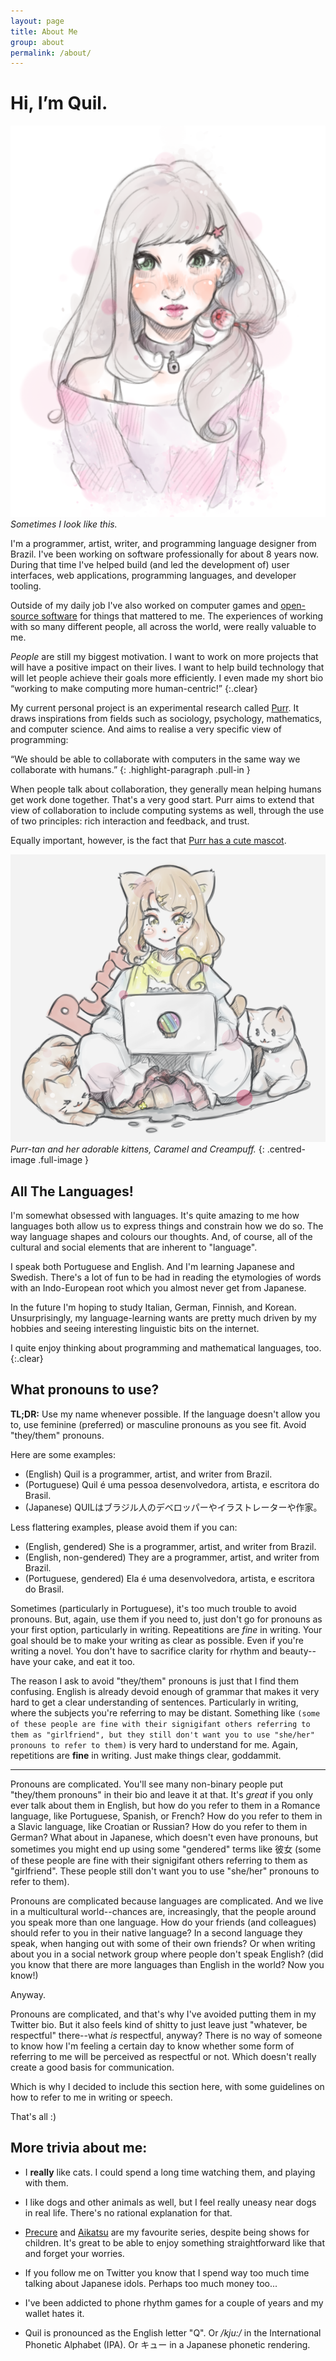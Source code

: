 ```yaml
---
layout: page
title: About Me
group: about
permalink: /about/
---
```


<h1 class="rl-article-title rl-skip-small">Hi, I’m Quil.</h1>

<div class="rl-figure rl-about-figure-right rl-shape-ellipse rl-about-figure-raised borderless">
  <img src="/media/image/self-01.png" alt="">
  <em>Sometimes I look like this.</em>
</div>

I'm a programmer, artist, writer, and programming language designer from Brazil. I've been working on software professionally for about 8 years now. During that time I've helped build (and led the development of) user interfaces, web applications, programming languages, and developer tooling.

Outside of my daily job I've also worked on computer games and [open-source software](https://github.com/robotlolita) for things that mattered to me. The experiences of working with so many different people, all across the world, were really valuable to me.

*People* are still my biggest motivation. I want to work on more projects that will have a positive impact on their lives. I want to help build technology that will let people achieve their goals more efficiently. I even made my short bio “working to make computing more human-centric!”
{:.clear}

<div class="rl-medium-divide"></div>

<div class="rl-indented-section" markdown="1">

My current personal project is an experimental research called [Purr](https://github.com/origamitower/purr). It draws inspirations from fields such as sociology, psychology, mathematics, and computer science. And aims to realise a very specific view of programming:

“We should be able to collaborate with computers in the same way we collaborate with humans.”
{: .highlight-paragraph .pull-in }

When people talk about collaboration, they generally mean helping humans get work done together. That's a very good start. Purr aims to extend that view of collaboration to include computing systems as well, through the use of two principles: rich interaction and feedback, and trust.

Equally important, however, is the fact that [Purr has a cute mascot](https://en.wikipedia.org/wiki/OS-tan).

![](/media/image/purr.png)
*Purr-tan and her adorable kittens, Caramel and Creampuff.*
{: .centred-image .full-image }

</div>


<div class="rl-medium-divide"></div>


## All The Languages!

I'm somewhat obsessed with languages. It's quite amazing to me how languages both allow us to express things and constrain how we do so. The way language shapes and colours our thoughts. And, of course, all of the cultural and social elements that are inherent to "language".

I speak both Portuguese and English. And I'm learning Japanese and Swedish. There's a lot of fun to be had in reading the etymologies of words with an Indo-European root which you almost never get from Japanese.

In the future I'm hoping to study Italian, German, Finnish, and Korean. Unsurprisingly, my language-learning wants are pretty much driven by my hobbies and seeing interesting linguistic bits on the internet.

I quite enjoy thinking about programming and mathematical languages, too.
{:.clear}


## What pronouns to use?

**TL;DR:** Use my name whenever possible. If the language doesn't allow you to, use feminine (preferred) or masculine pronouns as you see fit. Avoid "they/them" pronouns.

Here are some examples:

  - (English) Quil is a programmer, artist, and writer from Brazil.
  - (Portuguese) Quil é uma pessoa desenvolvedora, artista, e escritora do Brasil.
  - (Japanese) QUILはブラジル人のデべロッパーやイラストレーターや作家。

Less flattering examples, please avoid them if you can:

  - (English, gendered) She is a programmer, artist, and writer from Brazil.
  - (English, non-gendered) They are a programmer, artist, and writer from Brazil.
  - (Portuguese, gendered) Ela é uma desenvolvedora, artista, e escritora do Brasil.

Sometimes (particularly in Portuguese), it's too much trouble to avoid pronouns. But, again, use them if you need to, just don't go for pronouns as your first option, particularly in writing. Repeatitions are *fine* in writing. Your goal should be to make your writing as clear as possible. Even if you're writing a novel. You don't have to sacrifice clarity for rhythm and beauty--have your cake, and eat it too.

The reason I ask to avoid "they/them" pronouns is just that I find them confusing. English is already devoid enough of grammar that makes it very hard to get a clear understanding of sentences. Particularly in writing, where the subjects you're referring to may be distant. Something like `(some of these people are fine with their signigifant others referring to them as "girlfriend", but they still don't want you to use "she/her" pronouns to refer to them)` is very hard to understand for me. Again, repetitions are **fine** in writing. Just make things clear, goddammit.

- - - 

Pronouns are complicated. You'll see many non-binary people put "they/them pronouns" in their bio and leave it at that. It's *great* if you only ever talk about them in English, but how do you refer to them in a Romance language, like Portuguese, Spanish, or French? How do you refer to them in a Slavic language, like Croatian or Russian? How do you refer to them in German? What about in Japanese, which doesn't even have pronouns, but sometimes you might end up using some "gendered" terms like 彼女 (some of these people are fine with their signigifant others referring to them as "girlfriend". These people still don't want you to use "she/her" pronouns to refer to them).

Pronouns are complicated because languages are complicated. And we live in a multicultural world--chances are, increasingly, that the people around you speak more than one language. How do your friends (and colleagues) should refer to you in their native language? In a second language they speak, when hanging out with some of their own friends? Or when writing about you in a social network group where people don't speak English? (did you know that there are more languages than English in the world? Now you know!)

Anyway.

Pronouns are complicated, and that's why I've avoided putting them in my Twitter bio. But it also feels kind of shitty to just leave just "whatever, be respectful" there--what *is* respectful, anyway? There is no way of someone to know how I'm feeling a certain day to know whether some form of referring to me will be perceived as respectful or not. Which doesn't really create a good basis for communication.

Which is why I decided to include this section here, with some guidelines on how to refer to me in writing or speech.

That's all :)


## More trivia about me:

  - I **really** like cats. I could spend a long time watching them, and playing with them.

  - I like dogs and other animals as well, but I feel really uneasy near dogs in real life. There's no rational explanation for that.

  - [Precure](https://en.wikipedia.org/wiki/Pretty_Cure) and [Aikatsu](https://en.wikipedia.org/wiki/Aikatsu!) are my favourite series, despite being shows for children. It's great to be able to enjoy something straightforward like that and forget your worries.

  - If you follow me on Twitter you know that I spend way too much time talking about Japanese idols. Perhaps too much money too...

  - I've been addicted to phone rhythm games for a couple of years and my wallet hates it.

  - Quil is pronounced as the English letter "Q". Or */kju:/* in the International Phonetic Alphabet (IPA). Or キュー in a Japanese phonetic rendering.